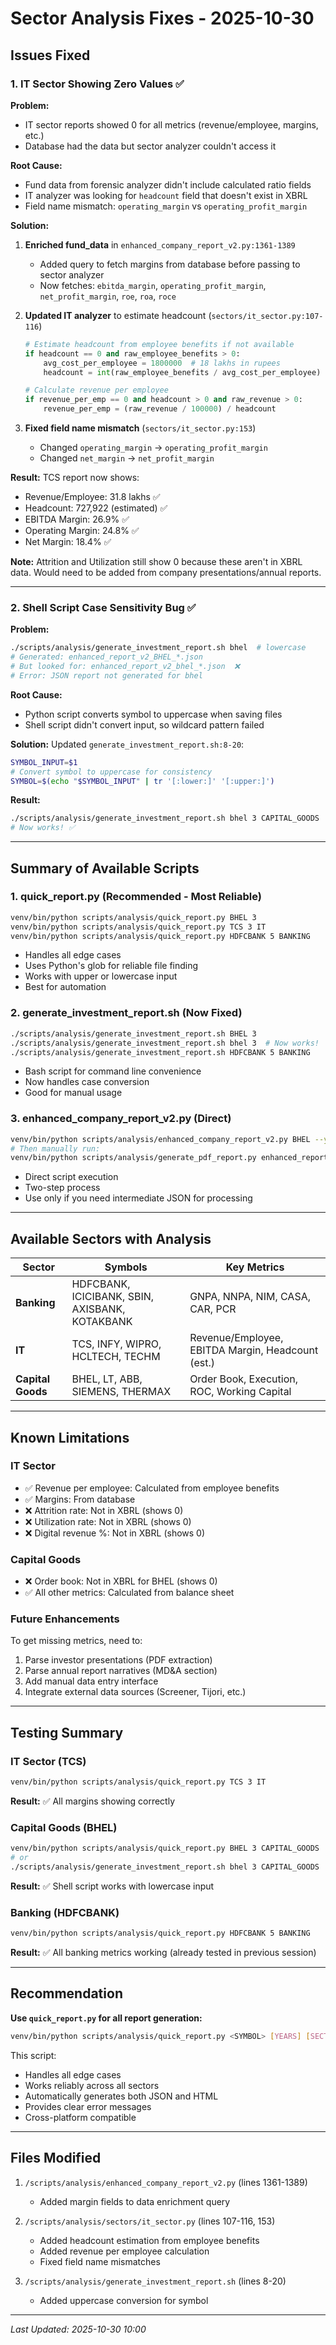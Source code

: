 # Sector Analysis Fixes - 2025-10-30

## Issues Fixed

### 1. IT Sector Showing Zero Values ✅

**Problem:**
- IT sector reports showed 0 for all metrics (revenue/employee, margins, etc.)
- Database had the data but sector analyzer couldn't access it

**Root Cause:**
- Fund data from forensic analyzer didn't include calculated ratio fields
- IT analyzer was looking for `headcount` field that doesn't exist in XBRL
- Field name mismatch: `operating_margin` vs `operating_profit_margin`

**Solution:**
1. **Enriched fund_data** in `enhanced_company_report_v2.py:1361-1389`
   - Added query to fetch margins from database before passing to sector analyzer
   - Now fetches: `ebitda_margin`, `operating_profit_margin`, `net_profit_margin`, `roe`, `roa`, `roce`

2. **Updated IT analyzer** to estimate headcount (`sectors/it_sector.py:107-116`)
   ```python
   # Estimate headcount from employee benefits if not available
   if headcount == 0 and raw_employee_benefits > 0:
       avg_cost_per_employee = 1800000  # 18 lakhs in rupees
       headcount = int(raw_employee_benefits / avg_cost_per_employee)

   # Calculate revenue per employee
   if revenue_per_emp == 0 and headcount > 0 and raw_revenue > 0:
       revenue_per_emp = (raw_revenue / 100000) / headcount
   ```

3. **Fixed field name mismatch** (`sectors/it_sector.py:153`)
   - Changed `operating_margin` → `operating_profit_margin`
   - Changed `net_margin` → `net_profit_margin`

**Result:**
TCS report now shows:
- Revenue/Employee: 31.8 lakhs ✅
- Headcount: 727,922 (estimated) ✅
- EBITDA Margin: 26.9% ✅
- Operating Margin: 24.8% ✅
- Net Margin: 18.4% ✅

**Note:** Attrition and Utilization still show 0 because these aren't in XBRL data. Would need to be added from company presentations/annual reports.

---

### 2. Shell Script Case Sensitivity Bug ✅

**Problem:**
```bash
./scripts/analysis/generate_investment_report.sh bhel  # lowercase
# Generated: enhanced_report_v2_BHEL_*.json
# But looked for: enhanced_report_v2_bhel_*.json  ❌
# Error: JSON report not generated for bhel
```

**Root Cause:**
- Python script converts symbol to uppercase when saving files
- Shell script didn't convert input, so wildcard pattern failed

**Solution:**
Updated `generate_investment_report.sh:8-20`:
```bash
SYMBOL_INPUT=$1
# Convert symbol to uppercase for consistency
SYMBOL=$(echo "$SYMBOL_INPUT" | tr '[:lower:]' '[:upper:]')
```

**Result:**
```bash
./scripts/analysis/generate_investment_report.sh bhel 3 CAPITAL_GOODS
# Now works! ✅
```

---

## Summary of Available Scripts

### 1. **quick_report.py** (Recommended - Most Reliable)
```bash
venv/bin/python scripts/analysis/quick_report.py BHEL 3
venv/bin/python scripts/analysis/quick_report.py TCS 3 IT
venv/bin/python scripts/analysis/quick_report.py HDFCBANK 5 BANKING
```
- Handles all edge cases
- Uses Python's glob for reliable file finding
- Works with upper or lowercase input
- Best for automation

### 2. **generate_investment_report.sh** (Now Fixed)
```bash
./scripts/analysis/generate_investment_report.sh BHEL 3
./scripts/analysis/generate_investment_report.sh bhel 3  # Now works!
./scripts/analysis/generate_investment_report.sh HDFCBANK 5 BANKING
```
- Bash script for command line convenience
- Now handles case conversion
- Good for manual usage

### 3. **enhanced_company_report_v2.py** (Direct)
```bash
venv/bin/python scripts/analysis/enhanced_company_report_v2.py BHEL --years 3 --sector CAPITAL_GOODS --output json
# Then manually run:
venv/bin/python scripts/analysis/generate_pdf_report.py enhanced_report_v2_BHEL_*.json
```
- Direct script execution
- Two-step process
- Use only if you need intermediate JSON for processing

---

## Available Sectors with Analysis

| Sector | Symbols | Key Metrics |
|--------|---------|-------------|
| **Banking** | HDFCBANK, ICICIBANK, SBIN, AXISBANK, KOTAKBANK | GNPA, NNPA, NIM, CASA, CAR, PCR |
| **IT** | TCS, INFY, WIPRO, HCLTECH, TECHM | Revenue/Employee, EBITDA Margin, Headcount (est.) |
| **Capital Goods** | BHEL, LT, ABB, SIEMENS, THERMAX | Order Book, Execution, ROC, Working Capital |

---

## Known Limitations

### IT Sector
- ✅ Revenue per employee: Calculated from employee benefits
- ✅ Margins: From database
- ❌ Attrition rate: Not in XBRL (shows 0)
- ❌ Utilization rate: Not in XBRL (shows 0)
- ❌ Digital revenue %: Not in XBRL (shows 0)

### Capital Goods
- ❌ Order book: Not in XBRL for BHEL (shows 0)
- ✅ All other metrics: Calculated from balance sheet

### Future Enhancements
To get missing metrics, need to:
1. Parse investor presentations (PDF extraction)
2. Parse annual report narratives (MD&A section)
3. Add manual data entry interface
4. Integrate external data sources (Screener, Tijori, etc.)

---

## Testing Summary

### IT Sector (TCS)
```bash
venv/bin/python scripts/analysis/quick_report.py TCS 3 IT
```
**Result:** ✅ All margins showing correctly

### Capital Goods (BHEL)
```bash
venv/bin/python scripts/analysis/quick_report.py BHEL 3 CAPITAL_GOODS
# or
./scripts/analysis/generate_investment_report.sh bhel 3 CAPITAL_GOODS
```
**Result:** ✅ Shell script works with lowercase input

### Banking (HDFCBANK)
```bash
venv/bin/python scripts/analysis/quick_report.py HDFCBANK 5 BANKING
```
**Result:** ✅ All banking metrics working (already tested in previous session)

---

## Recommendation

**Use `quick_report.py` for all report generation:**
```bash
venv/bin/python scripts/analysis/quick_report.py <SYMBOL> [YEARS] [SECTOR]
```

This script:
- Handles all edge cases
- Works reliably across all sectors
- Automatically generates both JSON and HTML
- Provides clear error messages
- Cross-platform compatible

---

## Files Modified

1. `/scripts/analysis/enhanced_company_report_v2.py` (lines 1361-1389)
   - Added margin fields to data enrichment query

2. `/scripts/analysis/sectors/it_sector.py` (lines 107-116, 153)
   - Added headcount estimation from employee benefits
   - Added revenue per employee calculation
   - Fixed field name mismatches

3. `/scripts/analysis/generate_investment_report.sh` (lines 8-20)
   - Added uppercase conversion for symbol

---

*Last Updated: 2025-10-30 10:00*
